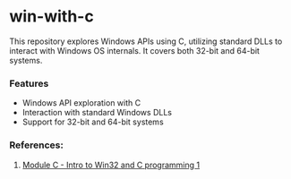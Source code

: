 # win-with-c

This repository explores Windows APIs using C, utilizing standard DLLs to interact with Windows OS internals. It covers both 32-bit and 64-bit systems.

### Features 
- Windows API exploration with C
- Interaction with standard Windows DLLs
- Support for 32-bit and 64-bit systems

### References:
1. [Module C - Intro to Win32 and C programming 1](https://www.tenouk.com/ModuleC.html)

